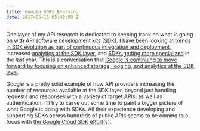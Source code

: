 ```yaml
---
title: Google SDKs Evolving
date: 2017-05-15 05:42:00 Z
---
```


One layer of my API research is dedicated to keeping track on what is going on with API software development kits (SDK). I have been looking at [trends in SDK evolution as part of continuous integration and deployment](http://sdk.apievangelist.com/2016/10/05/evolving-the-api-sdk-with-apimatic-dx-kits/), increased [analytics at the SDK layer](http://sdk.apievangelist.com/2016/10/04/increased-analytics-at-the-api-client-and-sdk-level/), and [SDKs getting more specialized](http://sdk.apievangelist.com/2016/09/30/api-sdks-getting-more-specialized/) in the last year. This is a conversation that [Google is continuing to move forward by focusing on enhanced storage, logging, and analytics at the SDK level](https://cloudplatform.googleblog.com/2017/05/use-Google-Cloud-Client-Libraries-to-store-files-save-entities-and-log-data.html).

Google is a pretty solid example of how API providers increasing the number of resources available at the SDK layer, beyond just handling requests and responses with a variety of target APIs, as well as authentication. I'll try to carve out some time to paint a bigger picture of what Google is doing with SDKs. All their experience developing and supporting SDKs across hundreds of public APIs seems to be coming to a focus with [the Google Cloud SDK effort(s)](https://cloud.google.com/sdk/).



